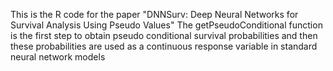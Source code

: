 This is the R code for the paper "DNNSurv: Deep Neural Networks for Survival Analysis Using Pseudo Values"
The getPseudoConditional function is the first step to obtain pseudo conditional survival probabilities and then these probabilities are used as a continuous response variable in standard neural network models
